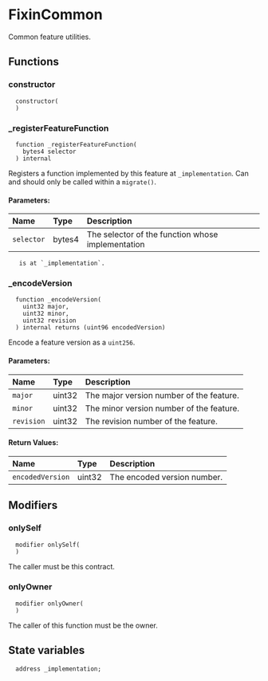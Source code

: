 # FixinCommon

Common feature utilities.



## Functions
### constructor
```solidity
  constructor(
  ) 
```




### _registerFeatureFunction
```solidity
  function _registerFeatureFunction(
    bytes4 selector
  ) internal
```
Registers a function implemented by this feature at `_implementation`.
        Can and should only be called within a `migrate()`.


#### Parameters:
| Name | Type | Description                                                          |
| :--- | :--- | :------------------------------------------------------------------- |
|`selector` | bytes4 | The selector of the function whose implementation
       is at `_implementation`.

### _encodeVersion
```solidity
  function _encodeVersion(
    uint32 major,
    uint32 minor,
    uint32 revision
  ) internal returns (uint96 encodedVersion)
```
Encode a feature version as a `uint256`.


#### Parameters:
| Name | Type | Description                                                          |
| :--- | :--- | :------------------------------------------------------------------- |
|`major` | uint32 | The major version number of the feature.
|`minor` | uint32 | The minor version number of the feature.
|`revision` | uint32 | The revision number of the feature.

#### Return Values:
| Name                           | Type          | Description                                                                  |
| :----------------------------- | :------------ | :--------------------------------------------------------------------------- |
|`encodedVersion`| uint32 | The encoded version number.


## Modifiers
### onlySelf
```solidity
  modifier onlySelf(
  ) 
```
The caller must be this contract.


### onlyOwner
```solidity
  modifier onlyOwner(
  ) 
```
The caller of this function must be the owner.





## State variables
```solidity
  address _implementation;
```
